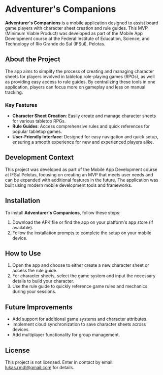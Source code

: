 # Adventurer's Companions

**Adventurer's Companions** is a mobile application designed to assist board game players with character sheet creation and rule guides. This MVP (Minimum Viable Product) was developed as part of the Mobile App Development course at the Federal Institute of Education, Science, and Technology of Rio Grande do Sul (IFSul), Pelotas.

## About the Project

The app aims to simplify the process of creating and managing character sheets for players involved in tabletop role-playing games (RPGs), as well as providing easy access to rule guides. By centralizing these tools in one application, players can focus more on gameplay and less on manual tracking.

### Key Features
- **Character Sheet Creation**: Easily create and manage character sheets for various tabletop RPGs.  
- **Rule Guides**: Access comprehensive rules and quick references for popular tabletop games.  
- **User-Friendly Interface**: Designed for easy navigation and quick setup, ensuring a smooth experience for new and experienced players alike.  

## Development Context
This project was developed as part of the Mobile App Development course at IFSul Pelotas, focusing on creating an MVP that meets user needs and can be expanded with additional features in the future. The application was built using modern mobile development tools and frameworks.

## Installation
To install **Adventurer's Companions**, follow these steps:

1. Download the APK file or find the app on your platform's app store (if available).
2. Follow the installation prompts to complete the setup on your mobile device.

## How to Use
1. Open the app and choose to either create a new character sheet or access the rule guide.
2. For character sheets, select the game system and input the necessary details to build your character.
3. Use the rule guide to quickly reference game rules and mechanics during your sessions.

## Future Improvements
- Add support for additional game systems and character attributes.
- Implement cloud synchronization to save character sheets across devices.
- Add multiplayer functionality for group management.

## License
This project is not licensed. Enter in contact by email: lukas.rmdl@gmail.com for details.
